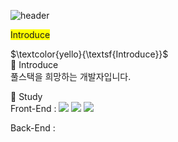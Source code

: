 ![header](https://capsule-render.vercel.app/api?type=transparent&height=300&section=header&text=HELLO👋&fontSize=90&fontColor=FEE716)


<span style='background-color:yellow'>Introduce</span>  


$\textcolor{yello}{\textsf{Introduce}}$  
💬 Introduce    
 풀스택을 희망하는 개발자입니다.  

🌱 Study  
Front-End : <img src="https://img.shields.io/badge/-HTML-E34F26?style=flat&logo=HTML5&logoColor=white"/>
<img src="https://img.shields.io/badge/-CSS-1572B6?style=flat&logo=CSS3&logoColor=white"/>
<img src="https://img.shields.io/badge/-JavaScript-F7DF1E?style=flat&logo=JavaScript&logoColor=white"/>
  
Back-End : 



<!--
**Jang-SoHyeon/Jang-SoHyeon** is a ✨ _special_ ✨ repository because its `README.md` (this file) appears on your GitHub profile.

Here are some ideas to get you started:

- 🔭 I’m currently working on ...
- 🌱 I’m currently learning ...
- 👯 I’m looking to collaborate on ...
- 🤔 I’m looking for help with ...
- 💬 Ask me about ...
- 📫 How to reach me: ...
- 😄 Pronouns: ...
- ⚡ Fun fact: ...
-->
